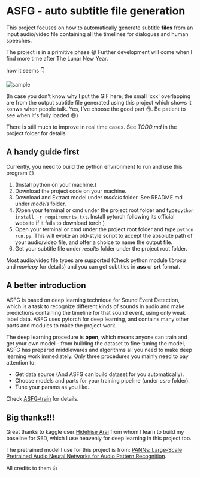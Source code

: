# ASFG - auto subtitle file generation

This project focuses on how to automatically generate subtitle **files** from an input audio/video file containing all the timelines for dialogues and human speeches.

The project is in a primitive phase :sweat_smile: Further development will come when I find more time after The Lunar New Year.

how it seems :point_down:

![sample](.github/sample.gif)

(In case you don't know why I put the GIF here, the small 'xxx' overlapping are from the output subtitle file generated using this project which shows it konws when people talk. Yes, I've choose the good part :smirk:. Be patient to see when it's fully loaded :smile:)

There is still much to improve in real time cases. See *TODO.md* in the project folder for details.

## A handy guide first

Currently, you need to build the python environment to run and use this program :sweat:

1. (Install python on your machine.)
2. Download the project code on your machine.
3. Download and Extract model under *models* folder. See README.md under *models* folder.
4. (Open your terminal or cmd under the project root folder and type`python install -r requirements.txt`. Install pytorch following its official website if it fails to download torch.)
5. Open your terminal or cmd under the project root folder and type `python run.py`. This will evoke an old-style script to accept the absolute path of your audio/video file, and offer a choice to name the output file.
6. Get your subtitle file under *results* folder under the project root folder.

Most audio/video file types are supported (Check python module *librosa* and *moviepy* for details) and you can get subtitles in **ass** or **srt** format.

## A better introduction

ASFG is based on deep learning technique for Sound Event Detection, which is a task to recognize different kinds of sounds in audio and make predictions containing the timeline for that sound event, using only weak label data. ASFG uses pytorch for deep learning, and contains many other parts and modules to make the project work.

The deep learning procedure is **open**, which means anyone can train and get your own model - from building the dataset to fine-tuning the model, ASFG has prepared middlewares and algorithms all you need to make deep learning work immediately. Only three procedures you mainly need to pay attention to:

- Get data source (And ASFG can build dataset for you automatically).
- Choose models and parts for your training pipeline (under *csrc* folder).
- Tune your params as you like.

Check [ASFG-train](https://github.com/EMUNES/ASFG-train) for details.

## Big thanks!!!

Great thanks to kaggle user [Hidehise Arai](https://www.kaggle.com/hidehisaarai1213) from whom I learn to build my baseline for SED, which I use heavenly for deep learning in this project too.

The pretrained model I use for this project is from: [PANNs: Large-Scale Pretrained Audio Neural Networks for Audio Pattern Recognition](https://arxiv.org/abs/1912.10211).

All credits to them :thumbsup:
